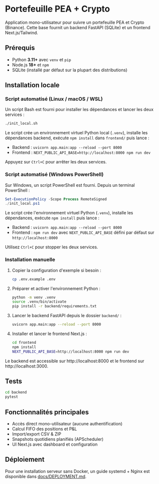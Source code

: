 # Portefeuille PEA + Crypto

Application mono-utilisateur pour suivre un portefeuille PEA et Crypto (Binance). Cette base fournit un backend FastAPI (SQLite) et un frontend Next.js/Tailwind.

## Prérequis

- Python **3.11+** avec `venv` et `pip`
- Node.js **18+** et `npm`
- SQLite (installé par défaut sur la plupart des distributions)

## Installation locale

### Script automatisé (Linux / macOS / WSL)

Un script Bash est fourni pour installer les dépendances et lancer les deux services :

```bash
./init_local.sh
```

Le script crée un environnement virtuel Python local (`.venv`), installe les dépendances backend, exécute `npm install` dans `frontend/` puis lance :

- Backend : `uvicorn app.main:app --reload --port 8000`
- Frontend : `NEXT_PUBLIC_API_BASE=http://localhost:8000 npm run dev`

Appuyez sur `Ctrl+C` pour arrêter les deux services.

### Script automatisé (Windows PowerShell)

Sur Windows, un script PowerShell est fourni. Depuis un terminal PowerShell :

```powershell
Set-ExecutionPolicy -Scope Process RemoteSigned
./init_local.ps1
```


Le script crée l'environnement virtuel Python (`.venv`), installe les dépendances, exécute `npm install` puis lance :

- Backend : `uvicorn app.main:app --reload --port 8000`
- Frontend : `npm run dev` avec `NEXT_PUBLIC_API_BASE` défini par défaut sur `http://localhost:8000`

Utilisez `Ctrl+C` pour stopper les deux services.

### Installation manuelle

1. Copier la configuration d'exemple si besoin :

   ```bash
   cp .env.example .env
   ```

2. Préparer et activer l'environnement Python :

   ```bash
   python -m venv .venv
   source .venv/bin/activate
   pip install -r backend/requirements.txt
   ```

3. Lancer le backend FastAPI depuis le dossier `backend/` :

   ```bash
   uvicorn app.main:app --reload --port 8000
   ```

4. Installer et lancer le frontend Next.js :

   ```bash
   cd frontend
   npm install
   NEXT_PUBLIC_API_BASE=http://localhost:8000 npm run dev
   ```

Le backend est accessible sur http://localhost:8000 et le frontend sur http://localhost:3000.

## Tests

```bash
cd backend
pytest
```

## Fonctionnalités principales
- Accès direct mono-utilisateur (aucune authentification)
- Calcul FIFO des positions et P&L
- Import/export CSV & ZIP
- Snapshots quotidiens planifiés (APScheduler)
- UI Next.js avec dashboard et configuration

## Déploiement

Pour une installation serveur sans Docker, un guide systemd + Nginx est disponible dans [docs/DEPLOYMENT.md](docs/DEPLOYMENT.md).
